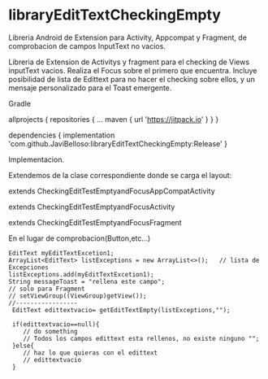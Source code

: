 # libraryEditTextCheckingEmpty
Libreria Android de Extension para Activity, Appcompat y Fragment, de comprobacion de campos InputText no vacios.

Libreria de Extension de Activitys y fragment para el checking de Views inputText vacios. Realiza el Focus sobre el primero que encuentra.
Incluye posibilidad de lista de Edittext para no hacer el checking sobre ellos, y un mensaje personalizado para el Toast emergente.

Gradle

allprojects {
		repositories {
			...
			maven { url 'https://jitpack.io' }
		}
	}


dependencies {
	        implementation 'com.github.JaviBelloso:libraryEditTextCheckingEmpty:Release'
	}


Implementacion.

Extendemos de la clase correspondiente donde se carga el layout:

  extends CheckingEditTestEmptyandFocusAppCompatActivity
  
  extends CheckingEditTestEmptyandFocusActivity
  
  extends CheckingEditTestEmptyandFocusFragment
  
  En el lugar de comprobacion(Button,etc...)
  
    EditText myEditTextExcetion1;
    ArrayList<EditText> listExceptions = new ArrayList<>();   // lista de Excepciones
    listExceptions.add(myEditTextExcetion1);
    String messageToast = "rellena este campo";
    // solo para Fragment
    // setViewGroup((ViewGroup)getView());
    //-----------------
     EditText edittextvacio= getEditTextEmpty(listExceptions,"");
     
     if(edittextvacio==null){
        // do something
        // Todos los campos edittext esta rellenos, no existe ninguno "";
     }else{
        // haz lo que quieras con el edittext
        // edittextvacio
     }
     
   
